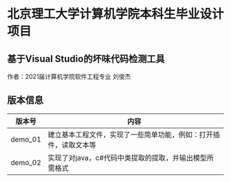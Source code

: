 # 北京理工大学计算机学院本科生毕业设计项目 #
## 基于Visual Studio的坏味代码检测工具 ##
作者：2021届计算机学院软件工程专业 刘俊杰    
## 版本信息 ##
| 版本号 | 内容 |
| ---- | ---- |
| demo_01 | 建立基本工程文件，实现了一些简单功能，例如：打开插件，读取文本等 |
| demo_02 | 实现了对java，c#代码中类提取的提取，并输出模型所需格式 |

